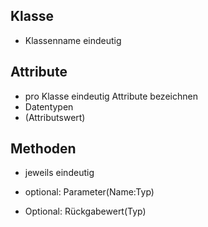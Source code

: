 ## Klasse 
- Klassenname eindeutig

## Attribute
- pro Klasse eindeutig Attribute bezeichnen 
- Datentypen
- (Attributswert)

## Methoden 
- jeweils eindeutig


- optional: Parameter(Name:Typ)
- Optional: Rückgabewert(Typ)

